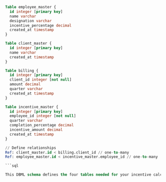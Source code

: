 ```sql
Table employee_master {
  id integer [primary key]
  name varchar
  designation varchar
  incentive_percentage decimal
  created_at timestamp
}

Table client_master {
  id integer [primary key]
  name varchar
  created_at timestamp
}

Table billing {
  id integer [primary key]
  client_id integer [not null]
  amount decimal
  quarter varchar
  created_at timestamp
}

Table incentive_master {
  id integer [primary key]
  employee_id integer [not null]
  quarter varchar
  completion_percentage decimal
  incentive_amount decimal
  created_at timestamp
}

// Define relationships
Ref: client_master.id < billing.client_id // one-to-many
Ref: employee_master.id < incentive_master.employee_id // one-to-many

```sql

This DBML schema defines the four tables needed for your incentive calculation system and establishes the necessary relationships between them.
